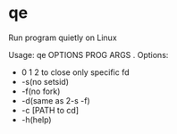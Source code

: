 # qe
Run program quietly on Linux

Usage: qe OPTIONS PROG ARGS .
Options:
*	0 1 2 to close only specific fd
*	-s(no setsid)
*	-f(no fork) 
*	-d(same as 2-s -f)
*	-c [PATH to cd]
*	-h(help)
